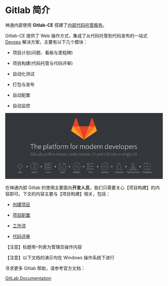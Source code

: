 # Gitlab 简介

神通内部使用 **Gitlab-CE** 搭建了[内部代码托管服务](/introduction/git-github-gitlab.md#Gitlab)。

Gitlab-CE 提供了 Web 操作方式，集成了从代码托管到代码发布的一站式 [Devops](https://baike.baidu.com/item/devops) 解决方案，主要有以下几个模块：

- 项目计划(问题、看板与里程碑)

- 项目构建(代码托管与代码评审)

- 自动化测试

- 打包与发布

- 自动配置

- 自动监控

![](/assets/gitlab-platforms.jpg)

在神通内部 Gitlab 的使用主要面向**开发人员**，我们只需要关心【项目构建】的内容即可。下文的内容主要与【项目构建】相关，包括：

- [创建项目](/setup/README.md)

- [项目配置](/config/README.md)

- [工作流](/workflow/README.md)

- [代码评审](/review/README.md)

【注意】标题带`*`列表为管理员操作内容

【注意】以下文档的演示均在 Windows 操作系统下进行

寻求更多 Gitlab 帮助，请参考官方文档：

[GitLab Documentation](https://docs.gitlab.com/ce/README.html)
